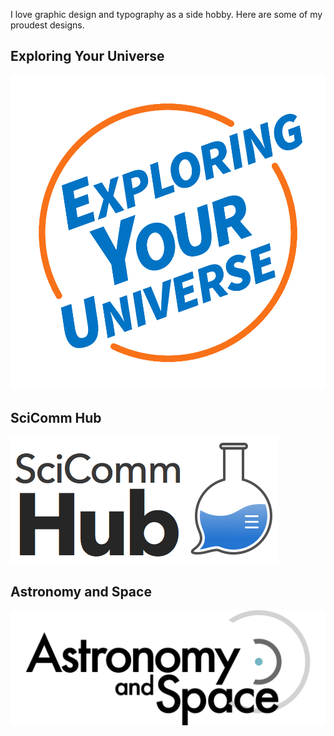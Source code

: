 I love graphic design and typography as a side hobby. Here are some of my proudest designs.

## Exploring Your Universe
![Exploring Your Universe](./resources/EYU.png "Exploring Your Universe")

## SciComm Hub
![SciComm Hub](./resources/SciCommHub.png "SciCommHub")

## Astronomy and Space
![Astronomy and Space](./resources/AstronomyandSpace.png "Astronomy and Space")